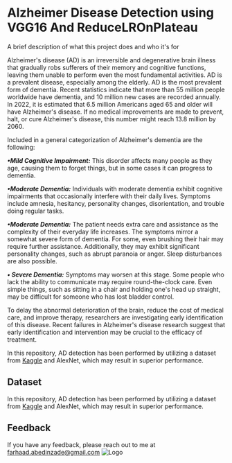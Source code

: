 
# Alzheimer Disease Detection using VGG16 And ReduceLROnPlateau

A brief description of what this project does and who it's for

Alzheimer's disease (AD) is an irreversible and degenerative brain illness that gradually robs sufferers of their memory and cognitive functions, leaving them unable to perform even the most fundamental activities. AD is a prevalent disease, especially among the elderly. AD is the most prevalent form of dementia. Recent statistics indicate that more than 55 million people worldwide have dementia, and 10 million new cases are recorded annually. In 2022, it is estimated that 6.5 million Americans aged 65 and older will have Alzheimer's disease. If no medical improvements are made to prevent, halt, or cure Alzheimer's disease, this number might reach 13.8 million by 2060.

Included in a general categorization of Alzheimer's dementia are the following:

***•Mild Cognitive Impairment:*** This disorder affects many people as they age, causing them to forget things, but in some cases it can progress to dementia.

***•Moderate Dementia:*** Individuals with moderate dementia exhibit cognitive impairments that occasionally interfere with their daily lives. Symptoms include amnesia, hesitancy, personality changes, disorientation, and trouble doing regular tasks.

***•Moderate Dementia:*** The patient needs extra care and assistance as the complexity of their everyday life increases. The symptoms mirror a somewhat severe form of dementia. For some, even brushing their hair may require further assistance. Additionally, they may exhibit significant personality changes, such as abrupt paranoia or anger. Sleep disturbances are also possible.

***• Severe Dementia:*** Symptoms may worsen at this stage. Some people who lack the ability to communicate may require round-the-clock care. Even simple things, such as sitting in a chair and holding one's head up straight, may be difficult for someone who has lost bladder control.

To delay the abnormal deterioration of the brain, reduce the cost of medical care, and improve therapy, researchers are investigating early identification of this disease. Recent failures in Alzheimer's disease research suggest that early identification and intervention may be crucial to the efficacy of treatment.

In this repository, AD detection has been performed by utilizing a dataset from [Kaggle](https://www.kaggle.com/datasets/tourist55/alzheimers-dataset-4-class-of-images) and AlexNet, which may result in superior performance.

## Dataset

In this repository, AD detection has been performed by utilizing a dataset from [Kaggle](https://www.kaggle.com/datasets/tourist55/alzheimers-dataset-4-class-of-images) and AlexNet, which may result in superior performance.

## Feedback
If you have any feedback, please reach out to me at farhaad.abedinzade@gmail.com ![Logo](https://user-images.githubusercontent.com/96732467/182937931-61188eea-453f-48af-8aef-a8a24479a5db.png)





